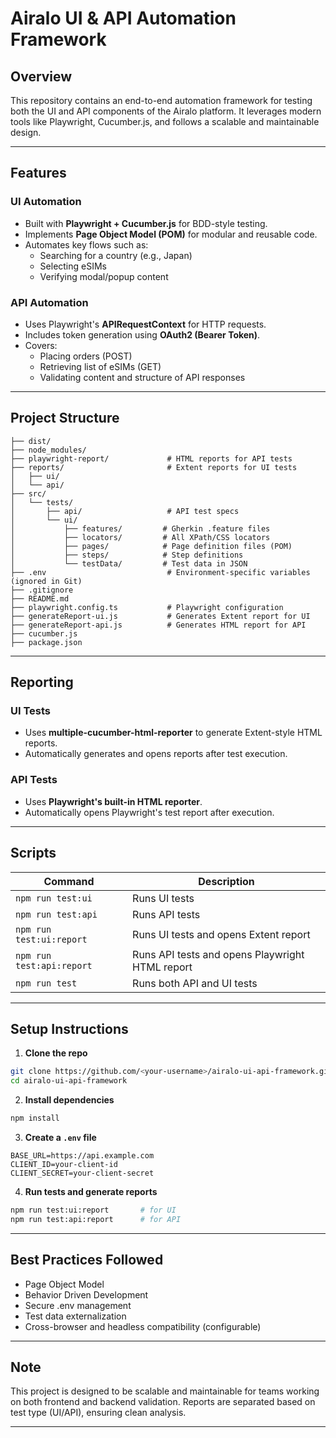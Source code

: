 # Airalo UI & API Automation Framework

## Overview

This repository contains an end-to-end automation framework for testing both the UI and API components of the Airalo platform. It leverages modern tools like Playwright, Cucumber.js, and follows a scalable and maintainable design.

---

## Features

### UI Automation
- Built with **Playwright + Cucumber.js** for BDD-style testing.
- Implements **Page Object Model (POM)** for modular and reusable code.
- Automates key flows such as:
  - Searching for a country (e.g., Japan)
  - Selecting eSIMs
  - Verifying modal/popup content

### API Automation
- Uses Playwright's **APIRequestContext** for HTTP requests.
- Includes token generation using **OAuth2 (Bearer Token)**.
- Covers:
  - Placing orders (POST)
  - Retrieving list of eSIMs (GET)
  - Validating content and structure of API responses

---

## Project Structure

```
├── dist/
├── node_modules/
├── playwright-report/             # HTML reports for API tests
├── reports/                       # Extent reports for UI tests
│   ├── ui/
│   └── api/
├── src/
│   └── tests/
│       ├── api/                   # API test specs
│       └── ui/
│           ├── features/         # Gherkin .feature files
│           ├── locators/         # All XPath/CSS locators
│           ├── pages/            # Page definition files (POM)
│           ├── steps/            # Step definitions
│           └── testData/         # Test data in JSON
├── .env                           # Environment-specific variables (ignored in Git)
├── .gitignore
├── README.md
├── playwright.config.ts           # Playwright configuration
├── generateReport-ui.js           # Generates Extent report for UI
├── generateReport-api.js          # Generates HTML report for API
├── cucumber.js
├── package.json
```

---

## Reporting

### UI Tests
- Uses **multiple-cucumber-html-reporter** to generate Extent-style HTML reports.
- Automatically generates and opens reports after test execution.

### API Tests
- Uses **Playwright's built-in HTML reporter**.
- Automatically opens Playwright's test report after execution.

---

## Scripts

| Command                   | Description                                      |
|--------------------------|--------------------------------------------------|
| `npm run test:ui`        | Runs UI tests                                    |
| `npm run test:api`       | Runs API tests                                   |
| `npm run test:ui:report` | Runs UI tests and opens Extent report            |
| `npm run test:api:report`| Runs API tests and opens Playwright HTML report  |
| `npm run test`           | Runs both API and UI tests                       |

---

## Setup Instructions

1. **Clone the repo**
```bash
git clone https://github.com/<your-username>/airalo-ui-api-framework.git
cd airalo-ui-api-framework
```

2. **Install dependencies**
```bash
npm install
```

3. **Create a `.env` file**
```env
BASE_URL=https://api.example.com
CLIENT_ID=your-client-id
CLIENT_SECRET=your-client-secret
```

4. **Run tests and generate reports**
```bash
npm run test:ui:report       # for UI
npm run test:api:report      # for API
```

---

## Best Practices Followed
- Page Object Model
- Behavior Driven Development
- Secure .env management
- Test data externalization
- Cross-browser and headless compatibility (configurable)

---

## Note
This project is designed to be scalable and maintainable for teams working on both frontend and backend validation. Reports are separated based on test type (UI/API), ensuring clean analysis.

---



